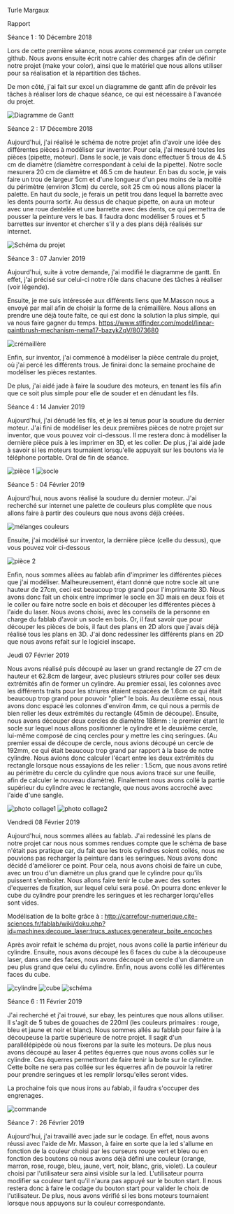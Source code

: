 Turle Margaux                                               

Rapport

Séance 1 : 10 Décembre 2018    

Lors de cette première séance, nous avons commencé par créer un compte github. Nous avons ensuite écrit notre cahier des charges afin de 
définir notre projet (make your color), ainsi que le matériel que nous allons utiliser pour sa réalisation et la répartition des tâches.

De mon côté, j'ai fait sur excel un diagramme de gantt afin de prévoir les tâches à réaliser lors de chaque séance, ce qui est 
nécessaire à l'avancée du projet. 

<img src ="https://github.com/JadeMargaux/MakeYourColor/blob/master/Ressources/Diagramme%20de%20Gantt.png" alt="Diagramme de Gantt"/>


Séance 2 : 17 Décembre 2018

Aujourd'hui, j'ai réalisé le schéma de notre projet afin d'avoir une idée des différentes pièces à modéliser sur inventor. Pour cela, j'ai mesuré toutes les pièces (pipette, moteur). Dans le socle, je vais donc effectuer 5 trous de 4.5 cm de diamètre (diamètre correspondant à celui de la pipette). Notre socle mesurera 20 cm de diamètre et 46.5 cm de hauteur. En bas du socle, je vais faire un trou de largeur 5cm et d'une longueur d'un peu moins de la moitié du périmètre (environ 31cm) du cercle, soit 25 cm où nous allons placer la palette. En haut du socle, je ferais un petit trou dans lequel la barrette avec les dents pourra sortir.
Au dessus de chaque pipette, on aura un moteur avec une roue dentelée et une barrette avec des dents, ce qui permettra de pousser la peinture vers le bas. Il faudra donc modéliser 5 roues et 5 barrettes sur inventor et chercher s'il y a des plans déjâ réalisés sur internet.


<img src ="https://github.com/JadeMargaux/MakeYourColor/blob/master/Ressources/sch%C3%A9ma%20du%20projet.JPG" alt="Schéma du projet"/>


Séance 3 : 07 Janvier 2019

Aujourd'hui, suite à votre demande, j'ai modifié le diagramme de gantt. En effet, j'ai précisé sur celui-ci notre rôle dans chacune des tâches à réaliser (voir légende).

Ensuite, je me suis intéressée aux différents liens que M.Masson nous a envoyé par mail afin de choisir la forme de la crémaillère. Nous allons en prendre une déjà toute faîte, ce qui est donc la solution la plus simple, qui va nous faire gagner du temps. https://www.stlfinder.com/model/linear-paintbrush-mechanism-nema17-bazykZqV/8073680

<img src="https://github.com/JadeMargaux/MakeYourColor/blob/master/Ressources/cr%C3%A9maill%C3%A8re.png" alt="crémaillère"/>

Enfin, sur inventor, j'ai commencé à modéliser la pièce centrale du projet, où j'ai percé les différents trous. Je finirai donc la semaine prochaine de modéliser les pièces restantes.

De plus, j'ai aidé jade à faire la soudure des moteurs, en tenant les fils afin que ce soit plus simple pour elle de souder et en dénudant les fils.


Séance 4 : 14 Janvier 2019

Aujourd'hui, j'ai dénudé les fils, et je les ai tenus pour la soudure du dernier moteur.
J'ai fini de modéliser les deux premières pièces de notre projet sur inventor, que vous pouvez voir ci-dessous. Il me restera donc à modéliser la dernière pièce puis à les imprimer en 3D, et les coller.
De plus, j'ai aidé jade à savoir si les moteurs tournaient lorsqu'elle appuyait sur les boutons via le téléphone portable.
Oral de fin de séance.

<img src ="https://github.com/JadeMargaux/MakeYourColor/blob/master/Ressources/pi%C3%A8ce1.png" alt="pièce 1"/>

<img src ="https://github.com/JadeMargaux/MakeYourColor/blob/master/Ressources/socle.png" alt="socle"/>
                                                                                               
                                                                                         

Séance 5 : 04 Février 2019

Aujourd'hui, nous avons réalisé la soudure du dernier moteur.
J'ai recherché sur internet une palette de couleurs plus complète que nous allons faire à partir des couleurs que nous avons déjà créées.

<img src ="https://github.com/JadeMargaux/MakeYourColor/blob/master/Ressources/m%C3%A9lange%20couleurs.jpg" alt="mélanges couleurs"/>

Ensuite, j'ai modélisé sur inventor, la dernière pièce (celle du dessus), que vous pouvez voir ci-dessous

<img src="https://github.com/JadeMargaux/MakeYourColor/blob/master/Ressources/pi%C3%A8ce2.png" alt="pièce 2"/>

Enfin, nous sommes allées au fablab afin d'imprimer les différentes pièces que j'ai modéliser.
Malheureusement, étant donné que notre socle ait une hauteur de 27cm, ceci est beaucoup trop grand pour l'imprimante 3D. Nous avons donc fait un choix entre imprimer le socle en 3D mais en deux fois et le coller ou faire notre socle en bois et découper les différentes pièces à l'aide du laser. Nous avons choisi, avec les conseils de la personne en charge du fablab d'avoir un socle en bois. Or, il faut savoir que pour découper les pièces de bois, il faut des plans en 2D alors que j'avais déjà réalisé tous les plans en 3D. J'ai donc redessiner les différents plans en 2D que nous avons refait sur le logiciel inscape. 




Jeudi 07 Février 2019

Nous avons réalisé puis découpé au laser un grand rectangle de 27 cm de hauteur et 62.8cm de largeur, avec plusieurs striures pour coller ses deux extrémités afin de former un cylindre. Au premier essai, les colonnes avec les différents traits pour les striures étaient espacées de 1.6cm ce qui était beaucoup trop grand pour pouvoir "plier" le bois. Au deuxième essai, nous avons donc espacé les colonnes d'environ 4mm, ce qui nous a permis de bien relier les deux extrémités du rectangle (45min de découpe). Ensuite, nous avons découper deux cercles de diamètre 188mm : le premier étant le socle sur lequel nous allons positionner le cylindre et le deuxième cercle, lui-même composé de cinq cercles pour y mettre les cinq seringues. (Au premier essai de découpe de cercle, nous avions découpé un cercle de 192mm, ce qui était beaucoup trop grand par rapport à la base de notre cylindre. Nous avions donc calculer l'écart entre les deux extrémités du rectangle lorsque nous essayions de les relier : 1.5cm, que nous avons retiré au périmètre du cercle du cylindre que nous avions tracé sur une feuille, afin de calculer le nouveau diamètre). Finalement nous avons collé la partie supérieur du cylindre avec le rectangle, que nous avons accroché avec l'aide d'une sangle.

<img src="https://github.com/JadeMargaux/MakeYourColor/blob/master/Ressources/socle1.jpeg" alt="photo collage1"/>

<img src="https://github.com/JadeMargaux/MakeYourColor/blob/master/Ressources/socle2.jpeg" alt="photo collage2"/>



Vendredi 08 Février 2019

Aujourd'hui, nous sommes allées au fablab. J'ai redessiné les plans de notre projet car nous nous sommes rendues compte que le schéma de base n'était pas pratique car, du fait que les trois cylindres soient collés, nous ne pouvions pas recharger la peinture dans les seringues. Nous avons donc décidé d'améliorer ce point. Pour cela, nous avons choisi de faire un cube, avec un trou d'un diamètre un plus grand que le cylindre pour qu'ils puissent s'emboiter. Nous allons faire tenir le cube avec des sortes d'equerres de fixation, sur lequel celui sera posé. On pourra donc enlever le cube du cylindre pour prendre les seringues et les recharger lorqu'elles sont vides.

Modélisation de la boîte grâce à :
http://carrefour-numerique.cite-sciences.fr/fablab/wiki/doku.php?id=machines:decoupe_laser:trucs_astuces:generateur_boite_encoches

Après avoir refait le schéma du projet, nous avons collé la partie inférieur du cylindre. Ensuite, nous avons découpé les 6 faces du cube à la découpeuse laser, dans une des faces, nous avons découpé un cercle d'un diamètre un peu plus grand que celui du cylindre.
Enfin, nous avons collé les différentes faces du cube.

<img src="https://github.com/JadeMargaux/MakeYourColor/blob/master/Ressources/cylindre.jpeg" alt="cylindre"/>

<img src="https://github.com/JadeMargaux/MakeYourColor/blob/master/Ressources/cube.jpeg" alt="cube"/>

<img src="https://github.com/JadeMargaux/MakeYourColor/blob/master/Ressources/schéma.jpeg" alt="schéma"/>



Séance 6 : 11 Février 2019

J'ai recherché et j'ai trouvé, sur ebay, les peintures que nous allons utiliser. Il s'agit de 5 tubes de gouaches de 220ml (les couleurs primaires : rouge, bleu et jaune et noir et blanc).
Nous sommes allés au fablab pour faire à la découpeuse la partie supérieure de notre projet. Il sagit d'un parallélépipède où nous fixerons par la suite les moteurs. De plus nous avons découpé au laser 4 petites équerres que nous avons collés sur le cylindre. Ces équerres permettront de faire tenir la boite sur le cylindre. Cette boîte ne sera pas collée sur les équerres afin de pouvoir la retirer pour prendre seringues et les remplir lorsqu'elles seront vides.

La prochaine fois que nous irons au fablab, il faudra s'occuper des engrenages.

<img src="https://github.com/JadeMargaux/MakeYourColor/blob/master/Ressources/peinture.png" alt="commande"/>


Séance 7 : 26 Février 2019

Aujourd'hui, j'ai travaillé avec jade sur le codage. En effet, nous avons réussi avec l'aide de Mr. Masson, à faire en sorte que la led s'allume en fonction de la couleur choisi par les curseurs rouge vert et bleu ou en fonction des boutons où nous avons déjà défini une couleur (orange, marron, rose, rouge, bleu, jaune, vert, noir, blanc, gris, violet). La couleur choisi par l'utilisateur sera ainsi visible sur la led. L'utilisateur pourra modifier sa couleur tant qu'il n'aura pas appuyé sur le bouton start. Il nous restera donc à faire le codage du bouton start pour valider le choix de l'utilisateur. De plus, nous avons vérifié si les bons moteurs tournaient lorsque nous appuyons sur la couleur correspondante.

